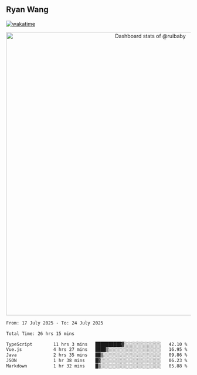 ## Ryan Wang

[![wakatime](https://wakatime.com/badge/user/6f4ce45f-b03c-4eb3-b701-4b95e0885d94.svg)](https://wakatime.com/@6f4ce45f-b03c-4eb3-b701-4b95e0885d94)

<!-- Copy-paste in your Readme.md file -->

<a href="https://next.ossinsight.io/widgets/official/compose-user-dashboard-stats?user_id=21301288" target="_blank" style="display: block" align="center">
  <picture>
    <source media="(prefers-color-scheme: dark)" srcset="https://next.ossinsight.io/widgets/official/compose-user-dashboard-stats/thumbnail.png?user_id=21301288&image_size=auto&color_scheme=dark" width="771" height="auto">
    <img alt="Dashboard stats of @ruibaby" src="https://next.ossinsight.io/widgets/official/compose-user-dashboard-stats/thumbnail.png?user_id=21301288&image_size=auto&color_scheme=light" width="771" height="auto">
  </picture>
</a>

<!-- Made with [OSS Insight](https://ossinsight.io/) -->


<!--START_SECTION:waka-->

```txt
From: 17 July 2025 - To: 24 July 2025

Total Time: 26 hrs 15 mins

TypeScript        11 hrs 3 mins   ██████████▓░░░░░░░░░░░░░░   42.10 %
Vue.js            4 hrs 27 mins   ████▒░░░░░░░░░░░░░░░░░░░░   16.95 %
Java              2 hrs 35 mins   ██▒░░░░░░░░░░░░░░░░░░░░░░   09.86 %
JSON              1 hr 38 mins    █▓░░░░░░░░░░░░░░░░░░░░░░░   06.23 %
Markdown          1 hr 32 mins    █▒░░░░░░░░░░░░░░░░░░░░░░░   05.88 %
```

<!--END_SECTION:waka-->
